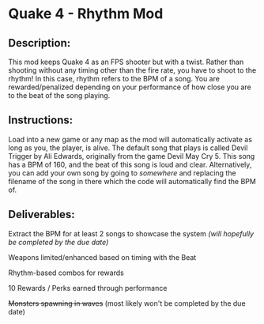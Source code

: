 # Quake 4 - Rhythm Mod 

## Description:

This mod keeps Quake 4 as an FPS shooter but with a twist. Rather than shooting without any timing other than the fire rate, you have to shoot to the rhythm! In this case, rhythm refers to the BPM of a song. You are rewarded/penalized depending on your performance of how close you are to the beat of the song playing.

## Instructions:

Load into a new game or any map as the mod will automatically activate as long as you, the player, is alive. 
The default song that plays is called Devil Trigger by Ali Edwards, originally from the game Devil May Cry 5. 
This song has a BPM of 160, and the beat of this song is loud and clear. Alternatively, you can add your own song by going to *somewhere* and replacing the filename of the song in there which the code will automatically find the BPM of.

## Deliverables:

Extract the BPM for at least 2 songs to showcase the system *(will hopefully be completed by the due date)* 

Weapons limited/enhanced based on timing with the Beat

Rhythm-based combos for rewards

10 Rewards / Perks earned through performance

~~Monsters spawning in waves~~ (most likely won't be completed by the due date)
